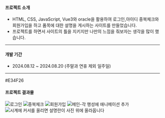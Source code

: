 #### 프로젝트 소개
+ HTML, CSS, JavaScript, Vue3와 oracle을 활용하여 로그인,아이디 중복체크와 회원가입을 하고 품목에 대한 설명을 게시하는 사이트를 만들었습니다.
+ 프로젝트를 하면서 사이트의 틀을 지키지만 나만의 느낌을 줘보자는 생각을 많이 했습니다.
  
------
  
#### 개발 기간
+ 2024.08.12 ~ 2024.08.20 (주말과 연휴 제외 일주일)

--------

#E34F26

#### 프로젝트 결과물
![로그인](https://github.com/hwangbohyun0219/sample_git2/blob/main/jeopsok.PNG)
![중복체크](https://github.com/hwangbohyun0219/sample_git2/blob/main/multicheck.PNG)
![회원가입](https://github.com/hwangbohyun0219/sample_git2/blob/main/joinus2.PNG)
![메인-각 행성에 애니메이션 추가](https://github.com/hwangbohyun0219/sample_git2/blob/main/Main.PNG)
![시계에 커서를 올리면 설명란이 사진 위에 올라옵니다](https://github.com/hwangbohyun0219/sample_git2/blob/main/sigae.PNG)

